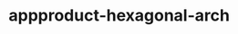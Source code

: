  # appproduct-hexagonal-arch                 
            
         
                    
   
          
        
        
      
 
  
  

